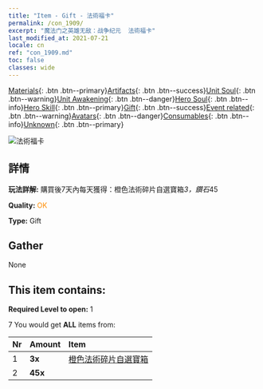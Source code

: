 ```yaml
---
title: "Item - Gift - 法術福卡"
permalink: /con_1909/
excerpt: "魔法门之英雄无敌：战争纪元  法術福卡"
last_modified_at: 2021-07-21
locale: cn
ref: "con_1909.md"
toc: false
classes: wide
---
```

 [Materials](/ItemsCN/){: .btn .btn--primary}[Artifacts](/ItemsCN/Artifacts/){: .btn .btn--success}[Unit Soul](/ItemsCN/UnitSoul/){: .btn .btn--warning}[Unit Awakening](/ItemsCN/UnitAwakening/){: .btn .btn--danger}[Hero Soul](/ItemsCN/HeroSoul/){: .btn .btn--info}[Hero Skill](/ItemsCN/HeroSkill/){: .btn .btn--primary}[Gift](/ItemsCN/Gift/){: .btn .btn--success}[Event related](/ItemsCN/Events/){: .btn .btn--warning}[Avatars](/ItemsCN/Avatars/){: .btn .btn--danger}[Consumables](/ItemsCN/Consumables/){: .btn .btn--info}[Unknown](/ItemsCN/Unknown/){: .btn .btn--primary}

 ![法術福卡](/images/t/i_907532.png)

## 詳情
 **玩法詳解:** 購買後7天內每天獲得：橙色法術碎片自選寶箱*3，鑽石*45

 **Quality:** <span style="color: #FF8C00">OK</span>

 **Type:** Gift

## Gather

  None

## This item contains:

 **Required Level to open:** 1

 7 You would get **ALL** items  from:

  | Nr | Amount |     Item    |
  |:---|:-------|:------------|
  | 1 |  **3x** | [橙色法術碎片自選寶箱](/cn/Items/con_1914/) |  | 
  | 2 |  **45x** | <i class="fas fa-gem"/> |  | 
